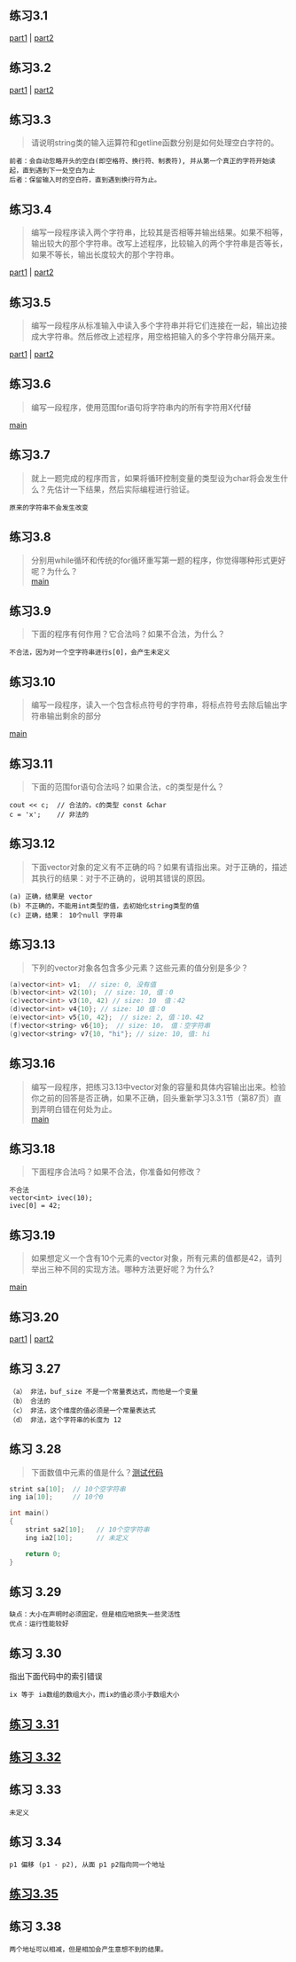 ## 练习3.1
[part1](ex3.1a.cpp) | [part2](ex3.1b.cpp)

## 练习3.2
[part1](ex3.2a.cpp) | [part2](ex3.2b.cpp)

## 练习3.3 
> 请说明string类的输入运算符和getline函数分别是如何处理空白字符的。
```
前者：会自动忽略开头的空白(即空格符、换行符、制表符), 并从第一个真正的字符开始读起，直到遇到下一处空白为止
后者：保留输入时的空白符，直到遇到换行符为止。
```

## 练习3.4
> 编写一段程序读入两个字符串，比较其是否相等并输出结果。如果不相等，输出较大的那个字符串。改写上述程序，比较输入的两个字符串是否等长，如果不等长，输出长度较大的那个字符串。   

[part1](ex3.4a.cpp) | [part2](ex3.4b.cpp)      

## 练习3.5
> 编写一段程序从标准输入中读入多个字符串并将它们连接在一起，输出边接成大字符串。然后修改上述程序，用空格把输入的多个字符串分隔开来。   

[part1](ex3.5a.cpp) | [part2](ex3.5b.cpp)  


## 练习3.6
> 编写一段程序，使用范围for语句将字符串内的所有字符用X代f替   

[main](ex3.6.cpp)

## 练习3.7
> 就上一题完成的程序而言，如果将循环控制变量的类型设为char将会发生什么？先估计一下结果，然后实际编程进行验证。
```
原来的字符串不会发生改变
```

## 练习3.8
>分别用while循环和传统的for循环重写第一题的程序，你觉得哪种形式更好呢？为什么？   
[main](ex3.8.cpp)

## 练习3.9
>下面的程序有何作用？它合法吗？如果不合法，为什么？
```
不合法，因为对一个空字符串进行s[0]，会产生未定义
```

## 练习3.10
> 编写一段程序，读入一个包含标点符号的字符串，将标点符号去除后输出字符串输出剩余的部分

[main](ex3.10.cpp)

## 练习3.11
> 下面的范围for语句合法吗？如果合法，c的类型是什么？
```
cout << c;  // 合法的，c的类型 const &char
c = 'x';    // 非法的
```

## 练习3.12
> 下面vector对象的定义有不正确的吗？如果有请指出来。对于正确的，描述其执行的结果：对于不正确的，说明其错误的原因。
```
(a) 正确，结果是 vector
(b) 不正确的，不能用int类型的值，去初始化string类型的值
(c) 正确，结果： 10个null 字符串
```

## 练习3.13
> 下列的vector对象各包含多少元素？这些元素的值分别是多少？
```cpp
(a)vector<int> v1;  // size: 0, 没有值
(b)vector<int> v2(10);  // size: 10, 值：0
(c)vector<int> v3(10, 42) // size: 10  值：42
(d)vector<int> v4{10}; // size: 10 值：0
(e)vector<int> v5{10, 42};  // size: 2, 值：10、42
(f)vector<string> v6{10};  // size: 10， 值：空字符串
(g)vector<string> v7{10, "hi"}; // size: 10, 值: hi

```
## 练习3.16
>编写一段程序，把练习3.13中vector对象的容量和具体内容输出出来。检验你之前的回答是否正确，如果不正确，回头重新学习3.3.1节（第87页）直到弄明白错在何处为止。  
[main](ex3.16.cpp)

## 练习3.18
> 下面程序合法吗？如果不合法，你准备如何修改？
```
不合法
vector<int> ivec(10);
ivec[0] = 42;
```

## 练习3.19
> 如果想定义一个含有10个元素的vector对象，所有元素的值都是42，请列举出三种不同的实现方法。哪种方法更好呢？为什么?

[main](ex3.19.cpp)

## 练习3.20
[part1](ex3.20a.cpp) | [part2](ex3.20b.cpp)
## 练习 3.27

```
（a） 非法，buf_size 不是一个常量表达式，而他是一个变量
（b） 合法的
（c） 非法，这个维度的值必须是一个常量表达式
（d） 非法，这个字符串的长度为 12
```

## 练习 3.28
>下面数值中元素的值是什么？[测试代码](ex3.28.cpp)
```cpp
strint sa[10];  // 10个空字符串
ing ia[10];     // 10个0

int main()
{
    strint sa2[10];   // 10个空字符串
    ing ia2[10];      // 未定义

    return 0;
}
```

## 练习 3.29
```
缺点：大小在声明时必须固定，但是相应地损失一些灵活性
优点：运行性能较好
```

## 练习 3.30
指出下面代码中的索引错误
```
ix 等于 ia数组的数组大小，而ix的值必须小于数组大小
```

## [练习 3.31](ex3.31.cpp)

## [练习 3.32](ex3.32.cpp)

## 练习 3.33
```
未定义
```
## 练习 3.34

```
p1 偏移 (p1 - p2), 从面 p1 p2指向同一个地址

```
## [练习3.35](ex3.35.cpp)

## 练习 3.38
```
两个地址可以相减，但是相加会产生意想不到的结果。
```
























